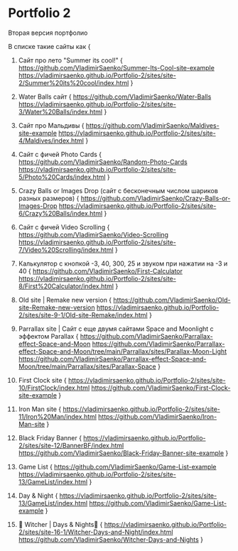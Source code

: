 # Portfolio 2
 
Вторая версия портфолио

В списке такие сайты как { 

1. Сайт про лето "Summer its cool!" {
    https://github.com/VladimirSaenko/Summer-Its-Cool-site-example
    https://vladimirsaenko.github.io/Portfolio-2/sites/site-2/Summer%20its%20cool/index.html
    }
2. Water Balls сайт { 
   https://github.com/VladimirSaenko/Water-Balls
   https://vladimirsaenko.github.io/Portfolio-2/sites/site-3/Water%20Balls/index.html
   }
3. Сайт про Мальдивы { 
   https://github.com/VladimirSaenko/Maldives-site-example 
   https://vladimirsaenko.github.io/Portfolio-2/sites/site-4/Maldives/index.html
   }
4. Сайт с фичей Photo Cards {
   https://github.com/VladimirSaenko/Random-Photo-Cards
   https://vladimirsaenko.github.io/Portfolio-2/sites/site-5/Photo%20Cards/index.html 
   }
5. Crazy Balls or Images Drop (сайт с бесконечным числом шариков разных размеров) {
   https://github.com/VladimirSaenko/Crazy-Balls-or-Images-Drop
   https://vladimirsaenko.github.io/Portfolio-2/sites/site-6/Crazy%20Balls/index.html 
   }
6. Сайт с фичей Video Scrolling {
   https://github.com/VladimirSaenko/Video-Scrolling
   https://vladimirsaenko.github.io/Portfolio-2/sites/site-7/Video%20Scrolling/index.html 
   }
  7. Калькулятор с кнопкой -3, 40, 300, 25 и звуком при нажатии на -3 и 40  {
   https://github.com/VladimirSaenko/First-Calculator
   https://vladimirsaenko.github.io/Portfolio-2/sites/site-8/First%20Calculator/index.html
   }
8. Old site | Remake new version {
   https://github.com/VladimirSaenko/Old-site-Remake-new-version
   https://vladimirsaenko.github.io/Portfolio-2/sites/site-9-1/Old-site-Remake/index.html 
   }
9. Parrallax site | Сайт с еще двумя сайтами Space and Moonlight с эффектом Parallax {
   https://github.com/VladimirSaenko/Parrallax-effect-Space-and-Moon
   https://github.com/VladimirSaenko/Parrallax-effect-Space-and-Moon/tree/main/Parrallax/sites/Parallax-Moon-Light
   https://github.com/VladimirSaenko/Parrallax-effect-Space-and-Moon/tree/main/Parrallax/sites/Parallax-Space
}
10. First Clock site {
  https://vladimirsaenko.github.io/Portfolio-2/sites/site-10/FirstClock/index.html
  https://github.com/VladimirSaenko/First-Clock-site-example
}

11. Iron Man site {
 https://vladimirsaenko.github.io/Portfolio-2/sites/site-11/Iron%20Man/index.html
 https://github.com/VladimirSaenko/Iron-Man-site
}

12. Black Friday Banner {
 https://vladimirsaenko.github.io/Portfolio-2/sites/site-12/BannerBF/index.html
 https://github.com/VladimirSaenko/Black-Friday-Banner-site-example
}

13. Game List {
   https://github.com/VladimirSaenko/Game-List-example
   https://vladimirsaenko.github.io/Portfolio-2/sites/site-13/GameList/index.html
}

15. Day & Night {
  https://vladimirsaenko.github.io/Portfolio-2/sites/site-13/GameList/index.html
  https://github.com/VladimirSaenko/Game-List-example
}

16. 🐺 Witcher | Days & Nights🐺 {
   https://vladimirsaenko.github.io/Portfolio-2/sites/site-16-1/Witcher-Days-and-Night/index.html
   https://github.com/VladimirSaenko/Witcher-Days-and-Nights
 }
